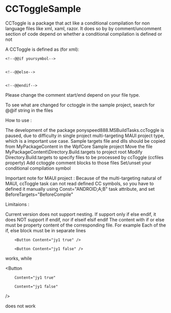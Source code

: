 # CCToggleSample

CCToggle is a package that act like a conditional compilation for non language files like xml, xaml, razor.
It does so by by comment/uncomment section of code depend on whether a conditional compilation is defined or not

A CCToggle is defined as (for xml):


	<!--@@if yoursymbol-->
	
	
	<!--@@else-->


	<!--@@endif-->

Please change the comment start/end depend on your file type.

To see what are changed for cctoggle in the sample project, search for @@if string in the files


How to use :

The development of the package ponyspeed888.MSBuildTasks.ccToggle is paused, due to difficulty in single project
     multi-targeting MAUI project type, which is a important use case.  Sample targets file and dlls should be copied
	  from MyPackageContent in the WpfCore Sample project
Move the file MyPackageContent\Directory.Build.targets to project root
Modify Directory.Build.targets to specify files to be processed by ccToggle (ccfiles property)
Add cctoggle comment blocks to those files
Set/unset your conditional compilation symbol

Important note for MAUI project : Because of the multi-targeting natural of MAUI, ccToggle task can not read defined
  CC symbols, so you have to defined it manually using Const="ANDROID;A;B" task attribute, and set BeforeTargets="BeforeCompile"



Limitaions :

Current version does not support nesting. If support only if else endif, it does NOT support if endif, nor if elseif elsif endif
The content with if or else must be property content of the corresponding file. For example
Each of the if, else block must be in separate lines


<!--@@if jy1-->
        <Button Content="jy1 true" />
<!--@@else-->
        <Button Content="jy1 false" />
<!--@@endif-->

works, while

<Button 
<!--@@if jy1-->
        Content="jy1 true" 
<!--@@else-->
        Content="jy1 false" 
<!--@@endif-->

/>

does not work

